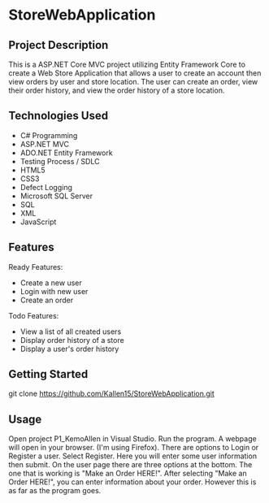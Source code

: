 # StoreWebApplication
## Project Description
This is a ASP.NET Core MVC project utilizing Entity Framework Core to create a Web Store Application that allows a user to create an account then view orders by user and store location. The user can create an order, view their order history, and view the order history of a store location.
## Technologies Used
* C# Programming
* ASP.NET MVC
* ADO.NET Entity Framework
* Testing Process / SDLC
* HTML5
* CSS3
* Defect Logging
* Microsoft SQL Server
* SQL
* XML
* JavaScript
## Features
Ready Features:
* Create a new user
* Login with new user
* Create an order

Todo Features:
* View a list of all created users
* Display order history of a store
* Display a user's order history
## Getting Started
git clone https://github.com/Kallen15/StoreWebApplication.git

## Usage
Open project P1_KemoAllen in Visual Studio. 
Run the program. A webpage will open in your browser. (I'm using Firefox).
There are options to Login or Register a user.
Select Register. Here you will enter some user information then submit.
On the user page there are three options at the bottom.
The one that is working is "Make an Order HERE!".
After selecting "Make an Order HERE!", you can enter information about your order. However this is as far as the program goes.
